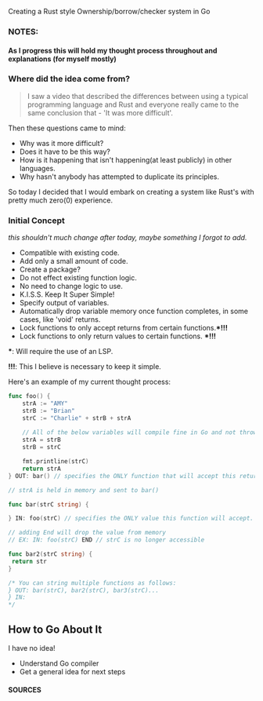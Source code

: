 Creating a Rust style Ownership/borrow/checker system in Go

### NOTES:
#### As I progress this will hold my thought process throughout and explanations (for myself mostly)

### Where did the idea come from? 
> I saw a video that described the differences between using a typical programming language and Rust and everyone really came to the same conclusion that - 'It was more difficult'.

Then these questions came to mind:
- Why was it more difficult?
- Does it have to be this way?
- How is it happening that isn't happening(at least publicly) in other languages.
- Why hasn't anybody has attempted to duplicate its principles.

So today I decided that I would embark on creating a system like Rust's with pretty much zero(0) experience.

### Initial Concept
*this shouldn't much change after today, maybe something I forgot to add.* 
- Compatible with existing code.
- Add only a small amount of code.
- Create a package?
- Do not effect existing function logic.
- No need to change logic to use.
- K.I.S.S. Keep It Super Simple!
- Specify output of variables.
- Automatically drop variable memory once function completes, in some cases, like 'void' returns.
- Lock functions to only accept returns from certain functions.**\*!!!**
- Lock functions to only return values to certain functions.  **\*!!!**

**\***: Will require the use of an LSP.

**!!!**: This I believe is necessary to keep it simple.

Here's an example of my current thought process:
```go
func foo() {
    strA := "AMY"
    strB := "Brian"
    strC := "Charlie" + strB + strA
    
    // All of the below variables will compile fine in Go and not throw any errors, unlike in Rust. Because, we are ONLY concerned about the return value of the function and where it is going.
    strA = strB
    strB = strC

    fmt.printline(strC)
    return strA 
} OUT: bar() // specifies the ONLY function that will accept this return value.

// strA is held in memory and sent to bar()

func bar(strC string) {

} IN: foo(strC) // specifies the ONLY value this function will accept.

// adding End will drop the value from memory
// EX: IN: foo(strC) END // strC is no longer accessible

func bar2(strC string) {
 return str
}

/* You can string multiple functions as follows:
} OUT: bar(strC), bar2(strC), bar3(strC)...
} IN: 
*/
```

## How to Go About It
I have no idea!
- Understand Go compiler
- Get a general idea for next steps



#### SOURCES
